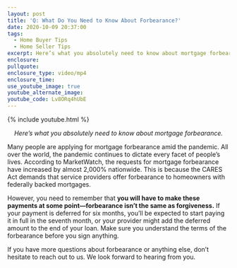 ```yaml
---
layout: post
title: 'Q: What Do You Need to Know About Forbearance?'
date: 2020-10-09 20:37:00
tags:
  - Home Buyer Tips
  - Home Seller Tips
excerpt: Here’s what you absolutely need to know about mortgage forbearance.
enclosure:
pullquote:
enclosure_type: video/mp4
enclosure_time:
use_youtube_image: true
youtube_alternate_image:
youtube_code: Lv8ORq4hUbE
---
```


{% include youtube.html %}

<p style="text-align: center;"><em>Here’s what you absolutely need to know about mortgage forbearance.</em></p>

Many people are applying for mortgage forbearance amid the pandemic. All over the world, the pandemic continues to dictate every facet of people’s lives. According to MarketWatch, the requests for mortgage forbearance have increased by almost 2,000% nationwide. This is because the CARES Act demands that service providers offer forbearance to homeowners with federally backed mortgages.

However, you need to remember that **you will have to make these payments at some point—forbearance isn’t the same as forgiveness.** If your payment is deferred for six months, you’ll be expected to start paying it in full in the seventh month, or your provider might add the deferred amount to the end of your loan. Make sure you understand the terms of the forbearance before you sign anything.

If you have more questions about forbearance or anything else, don’t hesitate to reach out to us. We look forward to hearing from you.